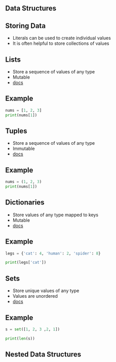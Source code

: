 Data Structures
---------------

Storing Data
------------

- Literals can be used to create individual values
- It is often helpful to store collections of values

Lists
-----

- Store a sequence of values of any type
- Mutable
- [docs](https://docs.python.org/3/library/stdtypes.html#list)

Example
-------

```python
nums = [1, 2, 3]
print(nums[1])
```

Tuples
------

- Store a sequence of values of any type
- Immutable
- [docs](https://docs.python.org/3/library/stdtypes.html#tuple)

Example
-------

```python
nums = (1, 2, 3)
print(nums[1])
```

Dictionaries
------------

- Store values of any type mapped to keys
- Mutable
- [docs](https://docs.python.org/3/library/stdtypes.html#dict)

Example
-------

```python
legs = {'cat': 4, 'human': 2, 'spider': 8}

print(legs['cat'])
```

Sets
----

- Store unique values of any type
- Values are unordered
- [docs](https://docs.python.org/3/library/stdtypes.html#set)

Example
-------

```python
s = set([1, 2, 3 ,2, 1])

print(len(s))
```

Nested Data Structures
----------------------

